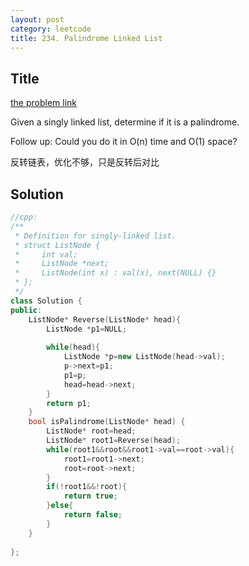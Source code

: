 ```yaml
---
layout: post
category: leetcode
title: 234. Palindrome Linked List
---
```

## Title
[the problem link](https://leetcode.com/problems/palindrome-linked-list/description/)

Given a singly linked list, determine if it is a palindrome.

Follow up:
Could you do it in O(n) time and O(1) space?

反转链表，优化不够，只是反转后对比

## Solution
```c++
//cpp:
/**
 * Definition for singly-linked list.
 * struct ListNode {
 *     int val;
 *     ListNode *next;
 *     ListNode(int x) : val(x), next(NULL) {}
 * };
 */
class Solution {
public:
    ListNode* Reverse(ListNode* head){
        ListNode *p1=NULL;
        
        while(head){
            ListNode *p=new ListNode(head->val);
            p->next=p1;
            p1=p;
            head=head->next;
        }
        return p1;
    }
    bool isPalindrome(ListNode* head) {
        ListNode* root=head;
        ListNode* root1=Reverse(head);
        while(root1&&root&&root1->val==root->val){
            root1=root1->next;
            root=root->next;
        }
        if(!root1&&!root){
            return true;
        }else{
            return false;
        }
    }
    
};
```
